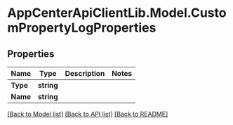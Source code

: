 # AppCenterApiClientLib.Model.CustomPropertyLogProperties
## Properties

Name | Type | Description | Notes
------------ | ------------- | ------------- | -------------
**Type** | **string** |  | 
**Name** | **string** |  | 

[[Back to Model list]](../README.md#documentation-for-models) [[Back to API list]](../README.md#documentation-for-api-endpoints) [[Back to README]](../README.md)

